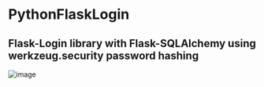 # PythonFlaskLogin

## Flask-Login library with Flask-SQLAlchemy using werkzeug.security password hashing



![image](https://user-images.githubusercontent.com/24410504/116811212-b78aea80-ab50-11eb-9c99-f6495e77bc60.png)

